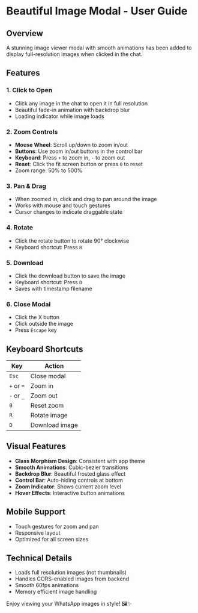 # Beautiful Image Modal - User Guide

## Overview
A stunning image viewer modal with smooth animations has been added to display full-resolution images when clicked in the chat.

## Features

### 1. **Click to Open**
- Click any image in the chat to open it in full resolution
- Beautiful fade-in animation with backdrop blur
- Loading indicator while image loads

### 2. **Zoom Controls**
- **Mouse Wheel**: Scroll up/down to zoom in/out
- **Buttons**: Use zoom in/out buttons in the control bar
- **Keyboard**: Press `+` to zoom in, `-` to zoom out
- **Reset**: Click the fit screen button or press `0` to reset
- Zoom range: 50% to 500%

### 3. **Pan & Drag**
- When zoomed in, click and drag to pan around the image
- Works with mouse and touch gestures
- Cursor changes to indicate draggable state

### 4. **Rotate**
- Click the rotate button to rotate 90° clockwise
- Keyboard shortcut: Press `R`

### 5. **Download**
- Click the download button to save the image
- Keyboard shortcut: Press `D`
- Saves with timestamp filename

### 6. **Close Modal**
- Click the X button
- Click outside the image
- Press `Escape` key

## Keyboard Shortcuts

| Key | Action |
|-----|--------|
| `Esc` | Close modal |
| `+` or `=` | Zoom in |
| `-` or `_` | Zoom out |
| `0` | Reset zoom |
| `R` | Rotate image |
| `D` | Download image |

## Visual Features

- **Glass Morphism Design**: Consistent with app theme
- **Smooth Animations**: Cubic-bezier transitions
- **Backdrop Blur**: Beautiful frosted glass effect
- **Control Bar**: Auto-hiding controls at bottom
- **Zoom Indicator**: Shows current zoom level
- **Hover Effects**: Interactive button animations

## Mobile Support

- Touch gestures for zoom and pan
- Responsive layout
- Optimized for all screen sizes

## Technical Details

- Loads full resolution images (not thumbnails)
- Handles CORS-enabled images from backend
- Smooth 60fps animations
- Memory efficient image handling

Enjoy viewing your WhatsApp images in style! 🖼️✨